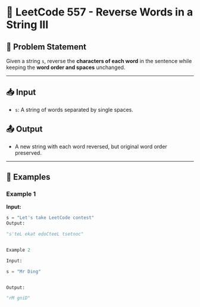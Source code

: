 # 🔄 LeetCode 557 - Reverse Words in a String III

## 📝 Problem Statement

Given a string `s`, reverse the **characters of each word** in the sentence while keeping the **word order and spaces** unchanged.

---

## 📥 Input

- `s`: A string of words separated by single spaces.

## 📤 Output

- A new string with each word reversed, but original word order preserved.

---

## 🧠 Examples

### Example 1

**Input:**
```python
s = "Let's take LeetCode contest"
Output:

"s'teL ekat edoCteeL tsetnoc"


Example 2

Input:

s = "Mr Ding"


Output:

"rM gniD"